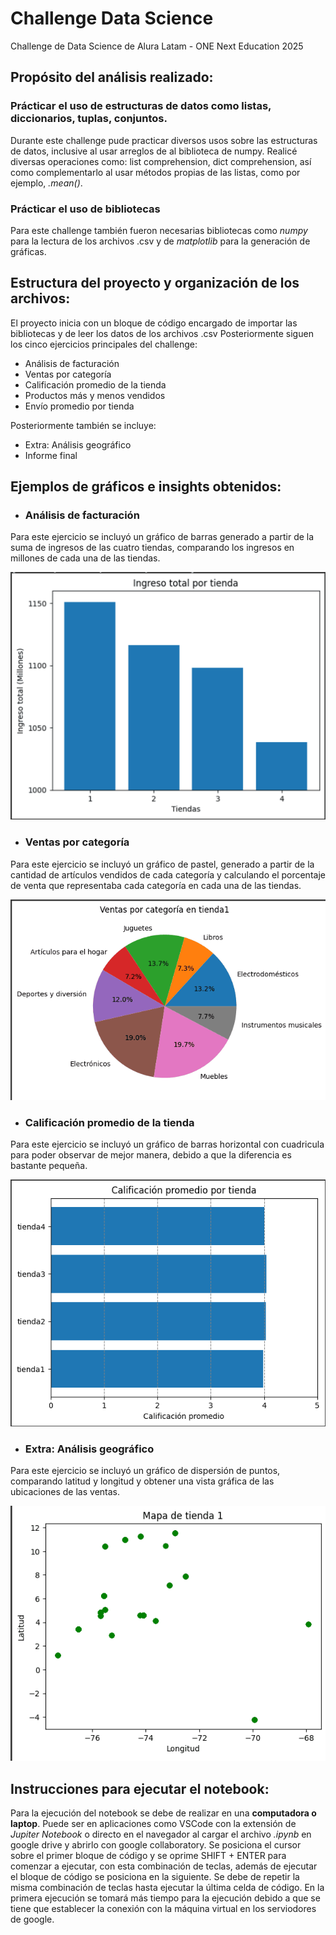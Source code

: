 # Challenge Data Science
Challenge de Data Science de Alura Latam - ONE Next Education 2025

## Propósito del análisis realizado:

### Prácticar el uso de estructuras de datos como listas, diccionarios, tuplas, conjuntos.
Durante este challenge pude practicar diversos usos sobre las estructuras de datos, inclusive al usar arreglos de al biblioteca de numpy.
Realicé diversas operaciones como: list comprehension, dict comprehension, así como complementarlo al usar métodos propias de las listas, como por ejemplo, _.mean()_.

### Prácticar el uso de bibliotecas
Para este challenge también fueron necesarias bibliotecas como _numpy_ para la lectura de los archivos .csv y de _matplotlib_ para la generación de gráficas.

## Estructura del proyecto y organización de los archivos:
El proyecto inicia con un bloque de código encargado de importar las bibliotecas y de leer los datos de los archivos .csv
Posteriormente siguen los cinco ejercicios principales del challenge:

* Análisis de facturación
* Ventas por categoría
* Calificación promedio de la tienda
* Productos más y menos vendidos
* Envío promedio por tienda

Posteriormente también se incluye:
* Extra: Análisis geográfico
* Informe final

## Ejemplos de gráficos e insights obtenidos:

* ### Análisis de facturación
Para este ejercicio se incluyó un gráfico de barras generado a partir de la suma de ingresos de las cuatro tiendas, comparando los ingresos en millones de cada una de las tiendas.

<img alt="Gráfico de barras del análisis de facturación" src="https://github.com/ASRR7/challenge-data_Science/blob/9fb84d0a2d22dd84915c2f1ed2f2e4fb54e52f76/images/Grafico_Barras.png">

* ### Ventas por categoría
Para este ejercicio se incluyó un gráfico de pastel, generado a partir de la cantidad de artículos vendidos de cada categoría y calculando el porcentaje de venta que representaba cada categoría en cada una de las tiendas.

<img alt="Gráfico de pastel de las ventas por categoria" src="https://github.com/ASRR7/challenge-data_Science/blob/9fb84d0a2d22dd84915c2f1ed2f2e4fb54e52f76/images/Grafico_Pastel.png">

* ### Calificación promedio de la tienda
Para este ejercicio se incluyó un gráfico de barras horizontal con cuadricula para poder observar de mejor manera, debido a que la diferencia es bastante pequeña.

<img alt="Gráfico de barras horizontal de la calificación promedio" src="https://github.com/ASRR7/challenge-data_Science/blob/9fb84d0a2d22dd84915c2f1ed2f2e4fb54e52f76/images/Grafico_Barras-Horizontal.png">

* ### Extra: Análisis geográfico
Para este ejercicio se incluyó un gráfico de dispersión de puntos, comparando latitud y longitud y obtener una vista gráfica de las ubicaciones de las ventas.

<img alt="Gráfico de dispersión del análisis geográfico" src="https://github.com/ASRR7/challenge-data_Science/blob/9fb84d0a2d22dd84915c2f1ed2f2e4fb54e52f76/images/Grafico_Dispersion.png">

## Instrucciones para ejecutar el notebook:
Para la ejecución del notebook se debe de realizar en una **computadora o laptop**. Puede ser en aplicaciones como VSCode con la extensión de _Jupiter Notebook_ o directo en el navegador al cargar el archivo _.ipynb_ en google drive y abrirlo con google collaboratory.
Se posiciona el cursor sobre el primer bloque de código y se oprime SHIFT + ENTER para comenzar a ejecutar, con esta combinación de teclas, además de ejecutar el bloque de código se posiciona en la siguiente. Se debe de repetir la misma combinación de teclas hasta ejecutar la última celda de código.
En la primera ejecución se tomará más tiempo para la ejecución debido a que se tiene que establecer la conexión con la máquina virtual en los serviodores de google.
